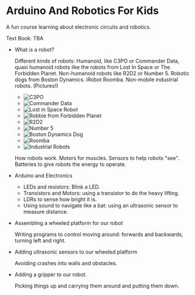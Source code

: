 # Arduino And Robotics For Kids

A fun course learning about electronic circuits and robotics.

Text Book: TBA

- What is a robot?

  Different kinds of robots: Humanoid, like C3PO or Commander Data, quasi 
  humanoid robots like the robots from Lost In Space or The Forbidden Planet.
  Non-humanoid robots like R2D2 or Number 5. Robotic dogs from Boston 
  Dynamics.  iRobot Roomba. Non-mobile industrial robots. (Pictures!)

  - ![C3PO](https://www.theoldrobots.com/images27/c3po_03.JPG)
  - ![Commander Data](https://i.stack.imgur.com/dxSQI.jpg)
  - ![Lost in Space Robot](https://i.pinimg.com/originals/48/1a/a0/481aa04920b5e6676cbc019f1338f181.jpg)
  - ![Robbie from Forbidden Planet](https://i5.walmartimages.com/asr/846cb1ac-30a3-4332-9a60-5e4a30f46f32_1.9d17d57af77638860c8838a56c2cc13c.jpeg)
  - ![R2D2](https://vignette.wikia.nocookie.net/es.starwars/images/e/e2/Artoo-Fathead.png/revision/latest?cb=20180108172244)
  - ![Number 5](https://i.pinimg.com/474x/aa/f6/0d/aaf60dff85a75168b26041ba04afeecc--imdb-movies-number-.jpg)
  - ![Boston Dynamics Dog](https://www.cnet.com/a/img/resize/174dd57d10ef1ae9d9d6f3dd553f48504f443c38/hub/2020/05/08/ea85a111-dc22-4ac9-9e53-5f5771301c82/bostondynamicsspot.jpg?auto=webp&fit=crop&height=675&precrop=1080,785,x0,y182&width=1200)
  - ![Roomba](https://www.so-nerdy.com/wp-content/uploads/2020/12/IRobot-Roomba-960-Review.jpg)
  - ![Industrial Robots](https://www.rg-robotics.com/wp-content/uploads/2019/06/industrial-robotics.jpeg)
  
  How robots work. Motors for muscles.  Sensors to help robots "see".  
  Batteries to give robots the energy to operate.
  
- Arduino and Electronics

  -  LEDs and resistors: Blink a LED.
  -  Transistors and Motors: using a transistor to do the heavy lifting.
  -  LDRs to sense how bright it is.
  -  Using sound to navigate like a bat: using an ultrasonic sensor to measure 
  distance. 

- Assembling a wheeled platform for our robot

  Writing programs to control moving around: forwards and backwards, 
    turning left and right.
    
- Adding ultrasonic sensors to our wheeled platform

  Avoiding crashes into walls and obstacles.
  
- Adding a gripper to our robot.

  Picking things up and carrying them around and putting them down. 
